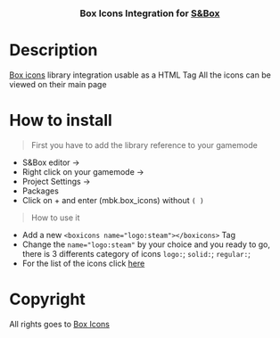 <h3 align="center">Box Icons Integration for <a href="https://asset.party/mbk/box_icons">S&Box</a></h3>


<h1>Description</h1>
<a href="https://boxicons.com">Box icons</a> library integration usable as a HTML Tag
All the icons can be viewed on their main page 

<h1>How to install</h1>

> First you have to add the library reference to your gamemode
 - S&Box editor -> 
 - Right click on your gamemode ->
 - Project Settings -> 
 - Packages
 - Click on + and enter (mbk.box_icons) without ```( )```

> How to use it
 - Add a new ``<boxicons name="logo:steam"></boxicons>`` Tag
 - Change the ``name="logo:steam"`` by your choice and you ready to go, there is 3 differents category of icons ``logo:``; ``solid:``; ``regular:``;
 - For the list of the icons click <a href="https://github.com/Mbk10201/-SBOX-Box-Icons/blob/62e31534815bb29e7d602da980d195e5fc51f42e/BoxIcons.razor#L20-L173">here</a>


<h1>Copyright</h1>
All rights goes to <a href="https://boxicons.com">Box Icons</a>
